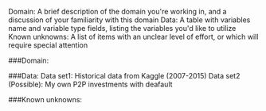 Domain: A brief description of the domain you're working in, and a discussion of your familiarity with this domain
Data: A table with variables name and variable type fields, listing the variables you'd like to utilize
Known unknowns: A list of items with an unclear level of effort, or which will require special attention

###Domain:


###Data:
Data set1: Historical data from Kaggle (2007-2015)
Data set2 (Possible): My own P2P investments with deafault 




###Known unknowns:
